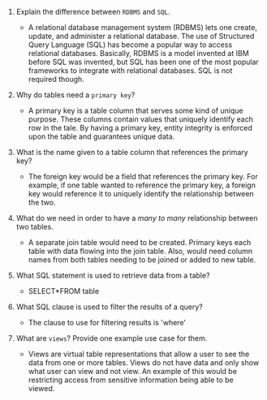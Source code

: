 1. Explain the difference between `RDBMS` and `SQL`.

    + A relational database management system (RDBMS) lets one create, update, and administer a relational database. The use of Structured Query Language (SQL) has become a popular way to access relational databases. Basically, RDBMS is a model invented at IBM before SQL was invented, but SQL has been one of the most popular frameworks to integrate with relational databases. SQL is not required though.

2. Why do tables need a `primary key`?

    + A primary key is a table column that serves some kind of unique purpose. These columns contain values that uniquely identify each row in the tale. By having a primary key, entity integrity is enforced upon the table and guarantees unique data.

3. What is the name given to a table column that references the primary key?

    + The foreign key would be a field that references the primary key. For example, if one table wanted to reference the primary key, a foreign key would reference it to uniquely identify the relationship between the two.

4. What do we need in order to have a _many to many_ relationship between two tables.

    + A separate join table would need to be created. Primary keys each table with data flowing into the join table. Also, would need column names from both tables needing to be joined or added to new table.

5. What SQL statement is used to retrieve data from a table?

    + SELECT*FROM table

6. What SQL clause is used to filter the results of a query?

    + The clause to use for filtering results is 'where'

7. What are `views`? Provide one example use case for them.

    + Views are virtual table representations that allow a user to see the data from one or more tables. Views do not have data and only show what user can view and not view. An example of this would be restricting access from sensitive information being able to be viewed. 